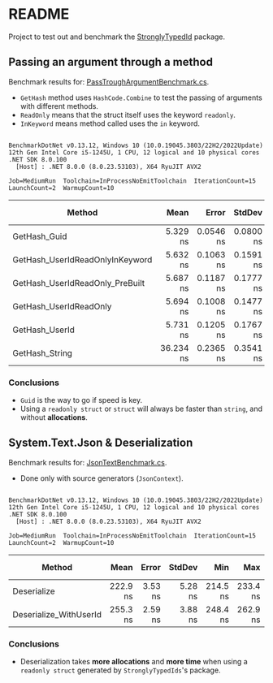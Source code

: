 # README

Project to test out and benchmark the [StronglyTypedId](https://github.com/andrewlock/StronglyTypedId) package.

## Passing an argument through a method

Benchmark results for: [PassTroughArgumentBenchmark.cs](Aviv.StronglyTypedIds.Benchmarks/PassThroughArgumentBenchmark.cs).

* `GetHash` method uses `HashCode.Combine` to test the passing of arguments with different methods.
* `ReadOnly` means that the struct itself uses the keyword `readonly`.
* `InKeyword` means method called uses the `in` keyword.

```

BenchmarkDotNet v0.13.12, Windows 10 (10.0.19045.3803/22H2/2022Update)
12th Gen Intel Core i5-1245U, 1 CPU, 12 logical and 10 physical cores
.NET SDK 8.0.100
  [Host] : .NET 8.0.0 (8.0.23.53103), X64 RyuJIT AVX2

Job=MediumRun  Toolchain=InProcessNoEmitToolchain  IterationCount=15  
LaunchCount=2  WarmupCount=10  

```
| Method                          | Mean      | Error     | StdDev    | Min       | Max       | Ratio | Rank | Gen0   | Allocated | Alloc Ratio |
|-------------------------------- |----------:|----------:|----------:|----------:|----------:|------:|-----:|-------:|----------:|------------:|
| GetHash_Guid                    |  5.329 ns | 0.0546 ns | 0.0800 ns |  5.204 ns |  5.470 ns |  0.15 |    1 |      - |         - |        0.00 |
| GetHash_UserIdReadOnlyInKeyword |  5.632 ns | 0.1063 ns | 0.1591 ns |  5.384 ns |  5.945 ns |  0.16 |    2 |      - |         - |        0.00 |
| GetHash_UserIdReadOnly_PreBuilt |  5.687 ns | 0.1187 ns | 0.1777 ns |  5.410 ns |  6.144 ns |  0.16 |    2 |      - |         - |        0.00 |
| GetHash_UserIdReadOnly          |  5.694 ns | 0.1008 ns | 0.1477 ns |  5.452 ns |  5.914 ns |  0.16 |    2 |      - |         - |        0.00 |
| GetHash_UserId                  |  5.731 ns | 0.1205 ns | 0.1767 ns |  5.492 ns |  5.953 ns |  0.16 |    2 |      - |         - |        0.00 |
| GetHash_String                  | 36.234 ns | 0.2365 ns | 0.3541 ns | 35.566 ns | 36.836 ns |  1.00 |    3 | 0.0153 |      96 B |        1.00 |

### Conclusions

* `Guid` is the way to go if speed is key.
* Using a `readonly struct` or `struct` will always be faster than `string`, and without **allocations**.

## System.Text.Json & Deserialization

Benchmark results for: [JsonTextBenchmark.cs](Aviv.StronglyTypedIds.Benchmarks/JsonTextBenchmark.cs).

* Done only with source generators (`JsonContext`).

```

BenchmarkDotNet v0.13.12, Windows 10 (10.0.19045.3803/22H2/2022Update)
12th Gen Intel Core i5-1245U, 1 CPU, 12 logical and 10 physical cores
.NET SDK 8.0.100
  [Host] : .NET 8.0.0 (8.0.23.53103), X64 RyuJIT AVX2

Job=MediumRun  Toolchain=InProcessNoEmitToolchain  IterationCount=15  
LaunchCount=2  WarmupCount=10  

```
| Method                 | Mean     | Error   | StdDev  | Min      | Max      | Ratio | RatioSD | Rank | Gen0   | Allocated | Alloc Ratio |
|----------------------- |---------:|--------:|--------:|---------:|---------:|------:|--------:|-----:|-------:|----------:|------------:|
| Deserialize            | 222.9 ns | 3.53 ns | 5.28 ns | 214.5 ns | 233.4 ns |  1.00 |    0.00 |    1 | 0.0393 |     248 B |        1.00 |
| Deserialize_WithUserId | 255.3 ns | 2.59 ns | 3.88 ns | 248.4 ns | 262.9 ns |  1.15 |    0.03 |    2 | 0.0458 |     288 B |        1.16 |

### Conclusions

* Deserialization takes **more allocations** and **more time** when using a `readonly struct` generated by `StronglyTypedIds`'s package.